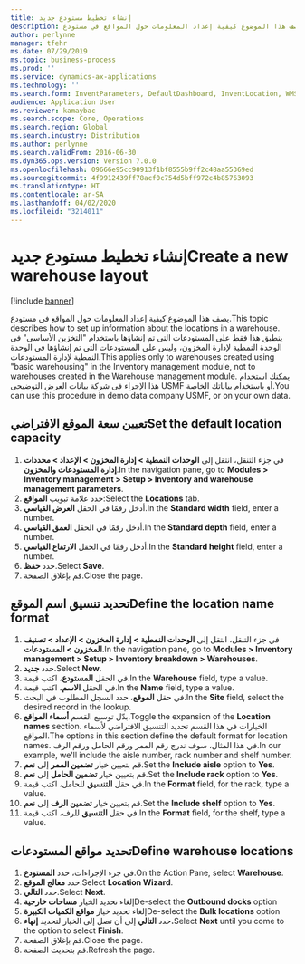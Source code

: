 ```yaml
---
title: إنشاء تخطيط مستودع جديد
description: يصف هذا الموضوع كيفية إعداد المعلومات حول المواقع في مستودع.
author: perlynne
manager: tfehr
ms.date: 07/29/2019
ms.topic: business-process
ms.prod: ''
ms.service: dynamics-ax-applications
ms.technology: ''
ms.search.form: InventParameters, DefaultDashboard, InventLocation, WMSLocationWizard
audience: Application User
ms.reviewer: kamaybac
ms.search.scope: Core, Operations
ms.search.region: Global
ms.search.industry: Distribution
ms.author: perlynne
ms.search.validFrom: 2016-06-30
ms.dyn365.ops.version: Version 7.0.0
ms.openlocfilehash: 09666e95cc90913f1bf8555b9ff2c48aa55369ed
ms.sourcegitcommit: 4f9912439ff78acf0c754d5bff972c4b85763093
ms.translationtype: HT
ms.contentlocale: ar-SA
ms.lasthandoff: 04/02/2020
ms.locfileid: "3214011"
---
```

# <a name="create-a-new-warehouse-layout"></a><span data-ttu-id="f6e20-103">إنشاء تخطيط مستودع جديد</span><span class="sxs-lookup"><span data-stu-id="f6e20-103">Create a new warehouse layout</span></span>

[!include [banner](../../includes/banner.md)]

<span data-ttu-id="f6e20-104">يصف هذا الموضوع كيفية إعداد المعلومات حول المواقع في مستودع.</span><span class="sxs-lookup"><span data-stu-id="f6e20-104">This topic describes how to set up information about the locations in a warehouse.</span></span> <span data-ttu-id="f6e20-105">ينطبق هذا فقط على المستودعات التي تم إنشاؤها باستخدام "التخزين الأساسي" في الوحدة النمطية لإدارة المخزون، وليس على المستودعات التي تم إنشاؤها في الوحدة النمطية لإدارة المستودعات.</span><span class="sxs-lookup"><span data-stu-id="f6e20-105">This applies only to warehouses created using "basic warehousing" in the Inventory management module, not to warehouses created in the Warehouse management module.</span></span> <span data-ttu-id="f6e20-106">يمكنك استخدام هذا الإجراء في شركة بيانات العرض التوضيحي USMF أو باستخدام بياناتك الخاصة.</span><span class="sxs-lookup"><span data-stu-id="f6e20-106">You can use this procedure in demo data company USMF, or on your own data.</span></span>


## <a name="set-the-default-location-capacity"></a><span data-ttu-id="f6e20-107">تعيين سعة الموقع الافتراضي</span><span class="sxs-lookup"><span data-stu-id="f6e20-107">Set the default location capacity</span></span>
1. <span data-ttu-id="f6e20-108">في جزء التنقل، انتقل إلى **الوحدات النمطية > إدارة المخزون > الإعداد > محددات إدارة المستودعات والمخزون‬**.</span><span class="sxs-lookup"><span data-stu-id="f6e20-108">In the navigation pane, go to **Modules > Inventory management > Setup > Inventory and warehouse management parameters**.</span></span>
2. <span data-ttu-id="f6e20-109">حدد علامة تبويب **المواقع**:</span><span class="sxs-lookup"><span data-stu-id="f6e20-109">Select the **Locations** tab.</span></span>
3. <span data-ttu-id="f6e20-110">أدخل رقمًا في الحقل **العرض القياسي**.</span><span class="sxs-lookup"><span data-stu-id="f6e20-110">In the **Standard width** field, enter a number.</span></span>
4. <span data-ttu-id="f6e20-111">أدخل رقمًا في الحقل **العمق القياسي‬**.</span><span class="sxs-lookup"><span data-stu-id="f6e20-111">In the **Standard depth** field, enter a number.</span></span>
5. <span data-ttu-id="f6e20-112">أدخل رقمًا في الحقل **الارتفاع القياسي‬**.</span><span class="sxs-lookup"><span data-stu-id="f6e20-112">In the **Standard height** field, enter a number.</span></span>
6. <span data-ttu-id="f6e20-113">حدد **حفظ**.</span><span class="sxs-lookup"><span data-stu-id="f6e20-113">Select **Save**.</span></span>
7. <span data-ttu-id="f6e20-114">قم بإغلاق الصفحة.</span><span class="sxs-lookup"><span data-stu-id="f6e20-114">Close the page.</span></span>

## <a name="define-the-location-name-format"></a><span data-ttu-id="f6e20-115">تحديد تنسيق اسم الموقع</span><span class="sxs-lookup"><span data-stu-id="f6e20-115">Define the location name format</span></span>
1. <span data-ttu-id="f6e20-116">في جزء التنقل، انتقل إلى **الوحدات النمطية > إدارة المخزون > الإعداد > تصنيف المخزون‬ > المستودعات**.</span><span class="sxs-lookup"><span data-stu-id="f6e20-116">In the navigation pane, go to **Modules > Inventory management > Setup > Inventory breakdown > Warehouses**.</span></span>
2. <span data-ttu-id="f6e20-117">حدد **جديد**.</span><span class="sxs-lookup"><span data-stu-id="f6e20-117">Select **New**.</span></span>
3. <span data-ttu-id="f6e20-118">في الحقل **المستودع**، اكتب قيمة.</span><span class="sxs-lookup"><span data-stu-id="f6e20-118">In the **Warehouse** field, type a value.</span></span>
4. <span data-ttu-id="f6e20-119">في الحقل **الاسم**، اكتب قيمة.</span><span class="sxs-lookup"><span data-stu-id="f6e20-119">In the **Name** field, type a value.</span></span>
5. <span data-ttu-id="f6e20-120">في حقل **الموقع**، حدد السجل المطلوب في البحث.</span><span class="sxs-lookup"><span data-stu-id="f6e20-120">In the **Site** field, select the desired record in the lookup.</span></span>
6. <span data-ttu-id="f6e20-121">بدّل توسيع القسم **أسماء المواقع**.</span><span class="sxs-lookup"><span data-stu-id="f6e20-121">Toggle the expansion of the **Location names** section.</span></span> <span data-ttu-id="f6e20-122">الخيارات في هذا القسم تحديد التنسيق الافتراضي لأسماء المواقع.</span><span class="sxs-lookup"><span data-stu-id="f6e20-122">The options in this section define the default format for location names.</span></span> <span data-ttu-id="f6e20-123">في هذا المثال، سوف ندرج رقم الممر ورقم الحامل ورقم الرف.</span><span class="sxs-lookup"><span data-stu-id="f6e20-123">In our example, we'll include the aisle number, rack number and shelf number.</span></span>  
7. <span data-ttu-id="f6e20-124">قم بتعيين خيار **تضمين الممر‬** إلى **نعم**.</span><span class="sxs-lookup"><span data-stu-id="f6e20-124">Set the **Include aisle** option to **Yes**.</span></span>
8. <span data-ttu-id="f6e20-125">قم بتعيين خيار **تضمين الحامل** إلى **نعم**.</span><span class="sxs-lookup"><span data-stu-id="f6e20-125">Set the **Include rack** option to **Yes**.</span></span> 
9. <span data-ttu-id="f6e20-126">في حقل **التنسيق** للحامل، اكتب قيمة.</span><span class="sxs-lookup"><span data-stu-id="f6e20-126">In the **Format** field, for the rack, type a value.</span></span>
10. <span data-ttu-id="f6e20-127">قم بتعيين خيار **تضمين الرف** إلى **نعم**.</span><span class="sxs-lookup"><span data-stu-id="f6e20-127">Set the **Include shelf** option to **Yes**.</span></span>
11. <span data-ttu-id="f6e20-128">في حقل **التنسيق** للرف، اكتب قيمة.</span><span class="sxs-lookup"><span data-stu-id="f6e20-128">In the **Format** field, for the shelf, type a value.</span></span>

## <a name="define-warehouse-locations"></a><span data-ttu-id="f6e20-129">تحديد مواقع المستودعات</span><span class="sxs-lookup"><span data-stu-id="f6e20-129">Define warehouse locations</span></span>
1. <span data-ttu-id="f6e20-130">في جزء الإجراءات، حدد **المستودع**.</span><span class="sxs-lookup"><span data-stu-id="f6e20-130">On the Action Pane, select **Warehouse**.</span></span>
2. <span data-ttu-id="f6e20-131">حدد **معالج الموقع**.</span><span class="sxs-lookup"><span data-stu-id="f6e20-131">Select **Location Wizard**.</span></span>
3. <span data-ttu-id="f6e20-132">حدد **التالي**.</span><span class="sxs-lookup"><span data-stu-id="f6e20-132">Select **Next**.</span></span>
4. <span data-ttu-id="f6e20-133">إلغاء تحديد الخيار **مساحات خارجية**</span><span class="sxs-lookup"><span data-stu-id="f6e20-133">De-select the **Outbound docks** option</span></span>
5. <span data-ttu-id="f6e20-134">إلغاء تحديد خيار **مواقع الكميات الكبيرة**</span><span class="sxs-lookup"><span data-stu-id="f6e20-134">De-select the **Bulk locations** option</span></span>
6. <span data-ttu-id="f6e20-135">حدد **التالي** إلى أن تصل إلى الخيار لتحديد **إنهاء.**</span><span class="sxs-lookup"><span data-stu-id="f6e20-135">Select **Next** until you come to the option to select **Finish**.</span></span>
7. <span data-ttu-id="f6e20-136">قم بإغلاق الصفحة.</span><span class="sxs-lookup"><span data-stu-id="f6e20-136">Close the page.</span></span>
8. <span data-ttu-id="f6e20-137">قم بتحديث الصفحة.</span><span class="sxs-lookup"><span data-stu-id="f6e20-137">Refresh the page.</span></span>

